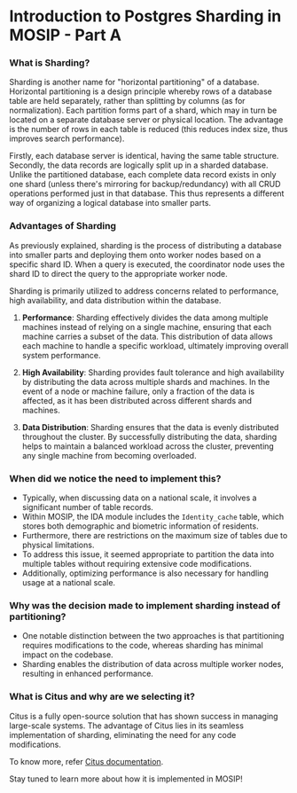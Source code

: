 # Introduction to Postgres Sharding in MOSIP - Part A

### What is Sharding?

Sharding is another name for "horizontal partitioning" of a database. Horizontal partitioning is a design principle whereby rows of a database table are held separately, rather than splitting by columns (as for normalization). Each partition forms part of a shard, which may in turn be located on a separate database server or physical location. The advantage is the number of rows in each table is reduced (this reduces index size, thus improves search performance). 

Firstly, each database server is identical, having the same table structure. Secondly, the data records are logically split up in a sharded database. Unlike the partitioned database, each complete data record exists in only one shard (unless there's mirroring for backup/redundancy) with all CRUD operations performed just in that database. This thus represents a different way of organizing a logical database into smaller parts.

### Advantages of Sharding

As previously explained, sharding is the process of distributing a database into smaller parts and deploying them onto worker nodes based on a specific shard ID. When a query is executed, the coordinator node uses the shard ID to direct the query to the appropriate worker node.

Sharding is primarily utilized to address concerns related to performance, high availability, and data distribution within the database.

1. **Performance**: Sharding effectively divides the data among multiple machines instead of relying on a single machine, ensuring that each machine carries a subset of the data. This distribution of data allows each machine to handle a specific workload, ultimately improving overall system performance.

2. **High Availability**: Sharding provides fault tolerance and high availability by distributing the data across multiple shards and machines. In the event of a node or machine failure, only a fraction of the data is affected, as it has been distributed across different shards and machines.

3. **Data Distribution**: Sharding ensures that the data is evenly distributed throughout the cluster. By successfully distributing the data, sharding helps to maintain a balanced workload across the cluster, preventing any single machine from becoming overloaded.

### When did we notice the need to implement this?

* Typically, when discussing data on a national scale, it involves a significant number of table records.
* Within MOSIP, the IDA module includes the `Identity_cache` table, which stores both demographic and biometric information of residents.
* Furthermore, there are restrictions on the maximum size of tables due to physical limitations.
* To address this issue, it seemed appropriate to partition the data into multiple tables without requiring extensive code modifications.
* Additionally, optimizing performance is also necessary for handling usage at a national scale.

### Why was the decision made to implement sharding instead of partitioning?

* One notable distinction between the two approaches is that partitioning requires modifications to the code, whereas sharding has minimal impact on the codebase.
* Sharding enables the distribution of data across multiple worker nodes, resulting in enhanced performance.

### What is Citus and why are we selecting it?

Citus is a fully open-source solution that has shown success in managing large-scale systems. The advantage of Citus lies in its seamless implementation of sharding, eliminating the need for any code modifications.

To know more, refer [Citus documentation](https://docs.citusdata.com/en/v12.0/get_started/what_is_citus.html).

Stay tuned to learn more about how it is implemented in MOSIP!
